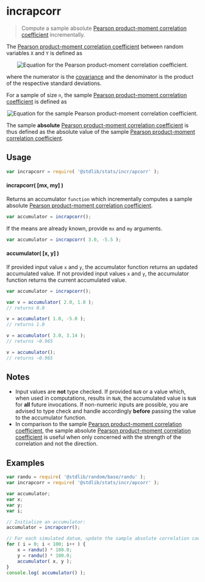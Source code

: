 <!--

@license Apache-2.0

Copyright (c) 2018 The Stdlib Authors.

Licensed under the Apache License, Version 2.0 (the "License");
you may not use this file except in compliance with the License.
You may obtain a copy of the License at

   http://www.apache.org/licenses/LICENSE-2.0

Unless required by applicable law or agreed to in writing, software
distributed under the License is distributed on an "AS IS" BASIS,
WITHOUT WARRANTIES OR CONDITIONS OF ANY KIND, either express or implied.
See the License for the specific language governing permissions and
limitations under the License.

-->

# incrapcorr

> Compute a sample absolute [Pearson product-moment correlation coefficient][pearson-correlation] incrementally.

<section class="intro">

The [Pearson product-moment correlation coefficient][pearson-correlation] between random variables `X` and `Y` is defined as

<!-- <equation class="equation" label="eq:pearson_correlation_coefficient" align="center" raw="\rho_{X,Y} = \frac{\operatorname{cov}(X,Y)}{\sigma_X \sigma_Y}" alt="Equation for the Pearson product-moment correlation coefficient."> -->

<div class="equation" align="center" data-raw-text="\rho_{X,Y} = \frac{\operatorname{cov}(X,Y)}{\sigma_X \sigma_Y}" data-equation="eq:pearson_correlation_coefficient">
    <img src="" alt="Equation for the Pearson product-moment correlation coefficient.">
    <br>
</div>

<!-- </equation> -->

where the numerator is the [covariance][covariance] and the denominator is the product of the respective standard deviations.

For a sample of size `n`, the sample [Pearson product-moment correlation coefficient][pearson-correlation] is defined as

<!-- <equation class="equation" label="eq:sample_pearson_correlation_coefficient" align="center" raw="r = \frac{\sum_{i=0}^{n-1} (x_i - \bar{x})(y_i - \bar{y})}{\sqrt{\sum_{i=0}^{n-1} (x_i - \bar{x})^2} \sqrt{\sum_{i=0}^{n-1} (y_i - \bar{y})^2}}" alt="Equation for the sample Pearson product-moment correlation coefficient."> -->

<div class="equation" align="center" data-raw-text="r = \frac{\sum_{i=0}^{n-1} (x_i - \bar{x})(y_i - \bar{y})}{\sqrt{\sum_{i=0}^{n-1} (x_i - \bar{x})^2} \sqrt{\sum_{i=0}^{n-1} (y_i - \bar{y})^2}}" data-equation="eq:sample_pearson_correlation_coefficient">
    <img src="" alt="Equation for the sample Pearson product-moment correlation coefficient.">
    <br>
</div>

<!-- </equation> -->

The sample **absolute** [Pearson product-moment correlation coefficient][pearson-correlation] is thus defined as the absolute value of the sample [Pearson product-moment correlation coefficient][pearson-correlation].

</section>

<!-- /.intro -->

<section class="usage">

## Usage

```javascript
var incrapcorr = require( '@stdlib/stats/incr/apcorr' );
```

#### incrapcorr( \[mx, my] )

Returns an accumulator `function` which incrementally computes a sample absolute [Pearson product-moment correlation coefficient][pearson-correlation].

```javascript
var accumulator = incrapcorr();
```

If the means are already known, provide `mx` and `my` arguments.

```javascript
var accumulator = incrapcorr( 3.0, -5.5 );
```

#### accumulator( \[x, y] )

If provided input value `x` and `y`, the accumulator function returns an updated accumulated value. If not provided input values `x` and `y`, the accumulator function returns the current accumulated value.

```javascript
var accumulator = incrapcorr();

var v = accumulator( 2.0, 1.0 );
// returns 0.0

v = accumulator( 1.0, -5.0 );
// returns 1.0

v = accumulator( 3.0, 3.14 );
// returns ~0.965

v = accumulator();
// returns ~0.965
```

</section>

<!-- /.usage -->

<section class="notes">

## Notes

-   Input values are **not** type checked. If provided `NaN` or a value which, when used in computations, results in `NaN`, the accumulated value is `NaN` for **all** future invocations. If non-numeric inputs are possible, you are advised to type check and handle accordingly **before** passing the value to the accumulator function.
-   In comparison to the sample [Pearson product-moment correlation coefficient][pearson-correlation], the sample absolute [Pearson product-moment correlation coefficient][pearson-correlation] is useful when only concerned with the strength of the correlation and not the direction.

</section>

<!-- /.notes -->

<section class="examples">

## Examples

<!-- eslint no-undef: "error" -->

```javascript
var randu = require( '@stdlib/random/base/randu' );
var incrapcorr = require( '@stdlib/stats/incr/apcorr' );

var accumulator;
var x;
var y;
var i;

// Initialize an accumulator:
accumulator = incrapcorr();

// For each simulated datum, update the sample absolute correlation coefficient...
for ( i = 0; i < 100; i++ ) {
    x = randu() * 100.0;
    y = randu() * 100.0;
    accumulator( x, y );
}
console.log( accumulator() );
```

</section>

<!-- /.examples -->

<section class="links">

[pearson-correlation]: https://en.wikipedia.org/wiki/Pearson_correlation_coefficient

[covariance]: https://en.wikipedia.org/wiki/Covariance

</section>

<!-- /.links -->
